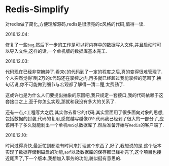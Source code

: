 # Redis-Simplify
对redis做了简化,方便理解源码,redis是很漂亮的c风格的代码,值得一读.



2016.12.04:


修复了一些`bug`,然后下一步的工作是可以将内存中的数据写入文件,并且启动时可以导入文件,这样的话,一个单机版的数据库基本完工.

2016.12.03:

代码现在已经非常臃肿了.看来`C`的代码到了一定的程度之后,真的变得很难管理了.个人突然觉得1到2万的`C`代码还在掌控之内,再多就已经超过我能掌控的范围了.换句话说,你不可能做到细节与宏观都了解得一清二楚,太费劲了.

这或许也是为什么人们要提出抽象的原因吧,我只规定一套接口,我的代码依赖于这套接口之上,至于你怎么实现,那就和我没有多大的关系了.

还有一点,`C`工程写大之后,其实你去看它的代码,其实里面用了很多面向对象的思想,包括数据的封装,代码的复用,感觉越写越像`CPP`.代码我已经剥了很大的一部分了,应该用不了多久就能剥出一个单机`NoSql`数据库了.然后准备开始写`Redis`的客户端了.

2016.12.10:

时间过得真快,最近忙到都没有时间来打理这个东西了,好了,我想说的是,这个版本实现了数据存储到磁盘的功能,`aof`以及数据库的保存都已经补完了,这个项目也接近尾声了,下一个版本,我想加入事务的功能,貌似挺有意思的.